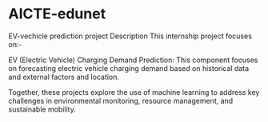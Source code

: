 # AICTE-edunet
EV-vechicle prediction
project Description
This internship project focuses on:-

EV (Electric Vehicle) Charging Demand Prediction: This component focuses on forecasting electric vehicle charging demand based on historical data and external factors and location.

Together, these projects explore the use of machine learning to address key challenges in environmental monitoring, resource management, and sustainable mobility.
